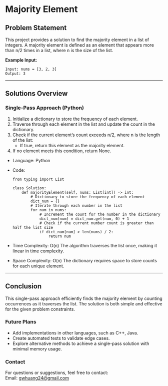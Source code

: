# **Majority Element**

## **Problem Statement**
This project provides a solution to find the majority element in a list of integers. A majority element is defined as an element that appears more than n/2 times in a list, where n is the size of the list.

**Example Input:**
  ```
  Input: nums = [3, 2, 3]
  Output: 3
  ```
---

## **Solutions Overview**
### **Single-Pass Approach (Python)**
1. Initialize a dictionary to store the frequency of each element.
2. Traverse through each element in the list and update the count in the dictionary.
3. Check if the current element’s count exceeds n/2, where n is the length of the list:
   - If true, return this element as the majority element.
4. If no element meets this condition, return None.
   
- Language: Python
- Code:
  ```
  from typing import List
  
  class Solution:
      def majorityElement(self, nums: List[int]) -> int:
          # Dictionary to store the frequency of each element
          dict_num = {}
          # Iterate through each number in the list
          for num in nums:
              # Increment the count for the number in the dictionary
              dict_num[num] = dict_num.get(num, 0) + 1
              # Check if the current number count is greater than half the list size
              if dict_num[num] > len(nums) / 2:
                  return num
  
  ```

- Time Complexity: O(n)
  The algorithm traverses the list once, making it linear in time complexity.
- Space Complexity: O(n)
  The dictionary requires space to store counts for each unique element.

---

## **Conclusion**
This single-pass approach efficiently finds the majority element by counting occurrences as it traverses the list. The solution is both simple and effective for the given problem constraints.

### **Future Plans**
- Add implementations in other languages, such as C++, Java.
- Create automated tests to validate edge cases.
- Explore alternative methods to achieve a single-pass solution with minimal memory usage.
  
### **Contact**
For questions or suggestions, feel free to contact:  
Email: gwhuang24@gmail.com
